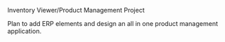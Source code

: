 Inventory Viewer/Product Management Project

Plan to add ERP elements and design an all in one product management application.
